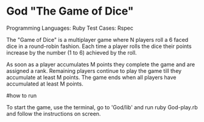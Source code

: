 # God "The Game of Dice"

Programming Languages: Ruby
Test Cases: Rspec

The "Game of Dice" is a multiplayer game where N players roll a 6 faced dice in a round-robin
fashion. Each time a player rolls the dice their points increase by the number (1 to 6) achieved
by the roll.

As soon as a player accumulates M points they complete the game and are assigned a rank.
Remaining players continue to play the game till they accumulate at least M points. The game
ends when all players have accumulated at least M points.

#how to run

  To start the game, use the terminal, go to 'God/lib' and run  ruby God-play.rb and follow the instructions on screen.

